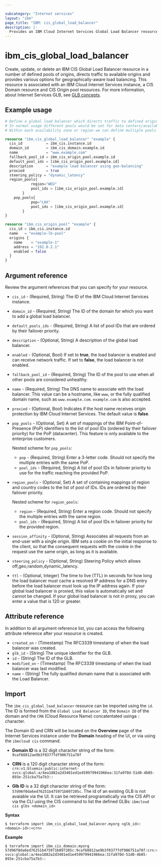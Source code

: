 ```yaml
---

subcategory: "Internet services"
layout: "ibm"
page_title: "IBM: cis_global_load_balancer"
description: |-
  Provides an IBM Cloud Internet Services Global Load Balancer resource.
---
```


# ibm_cis_global_load_balancer

Create, update, or delete an IBM CIS Global Load Balancer resource in a number of defined pools of origins, directs traffic to available origins and provides various options for geographically-aware load balancing. This resource is associated with an IBM Cloud Internet Services instance, a CIS Domain resource and CIS Origin pool resources. For more information, about Internet Services GLB, see [GLB concepts](https://cloud.ibm.com/docs/cis?topic=cis-global-load-balancer-glb-concepts).

## Example usage

```terraform
# Define a global load balancer which directs traffic to defined origin pools
# In normal usage different pools would be set for data centers/availability zones and/or for different regions
# Within each availability zone or region we can define multiple pools in failover order

resource "ibm_cis_global_load_balancer" "example" {
  cis_id           = ibm_cis.instance.id
  domain_id        = ibm_cis_domain.example.id
  name             = "www.example.com"
  fallback_pool_id = ibm_cis_origin_pool.example.id
  default_pool_ids = [ibm_cis_origin_pool.example.id]
  description      = "example load balancer using geo-balancing"
  proxied          = true
  steering_policy = "dynamic_latency"
  region_pools{
			region="WEU"
			pool_ids = [ibm_cis_origin_pool.example.id]
		}
	pop_pools{
			pop="LAX"
			pool_ids = [ibm_cis_origin_pool.example.id]
		}
}

resource "ibm_cis_origin_pool" "example" {
  cis_id = ibm_cis.instance.id
  name   = "example-lb-pool"
  origins {
    name    = "example-1"
    address = "192.0.2.1"
    enabled = false
  }
}
```


## Argument reference
Review the argument references that you can specify for your resource. 

- `cis_id` - (Required, String) The ID of the IBM Cloud Internet Services instance.
- `domain_id` - (Required, String) The ID of the domain for which you want to add a global load balancer.
- `default_pools_ids` - (Required, String) A list of pool IDs that are ordered by their failover priority.
- `description` - (Optional, String) A description of the global load balancer.
- `enabled` - (Optional, Bool) If set to **true**, the load balancer is enabled and can receive network traffic. If set to **false**, the load balancer is not enabled.
- `fallback_pool_id` - (Required, String) The ID of the pool to use when all other pools are considered unhealthy.
- `name` - (Required, String) The DNS name to associate with the load balancer. This value can be a hostname, like `www`, or the fully qualified domain name, such as `www.example.com`. `example.com` is also accepted.
- `proxied` - (Optional, Bool) Indicates if the host name receives origin protection by IBM Cloud Internet Services. The default value is **false**.
- `pop_pools` - (Optional, Set) A set of mappings of the IBM Point-of-Presence (PoP) identifiers to the list of pool IDs (ordered by their failover priority) for the PoP (datacenter). This feature is only available to the enterprise customers.
  
  Nested scheme for `pop_pools`:
  - `pop` - (Required, String)  Enter a 3-letter code. Should not specify the multiple entries with the same PoP.
  - `pool_ids` - (Required, String)  A list of pool IDs in failover priority to use for the traffic reaching the provided PoP.
- `region_pools` - (Optional, Set) A set of containing mappings of region and country codes to the list of pool of IDs. IDs are ordered by their failover priority.

  Nested scheme for `region_pools`:
  - `region` - (Required, String) Enter a region code. Should not specify the multiple entries with the same region.
  - `pool_ids` - (Required, String) A list of pool IDs in failover priority for the provided region.
- `session_affinity` - (Optional, String) Associates all requests from an end-user with a single origin. IBM sets a cookie on the initial response to the client, so that the consequent requests with the cookie in the request use the same origin, as long as it is available.
- `steering_policy` - (Optional, String) Steering Policy which allows off,geo,random,dynamic_latency.
- `ttl` - (Optional, Integer) The time to live (TTL) in seconds for how long the load balancer must cache a resolved IP address for a DNS entry before the load balancer must look up the IP address again. If your global load balancer is proxied, this value is automatically set and cannot be changed. If your global load balancer is not in proxy, you can enter a value that is 120 or greater.


## Attribute reference
In addition to all argument reference list, you can access the following attribute reference after your resource is created.

- `created_on` - (Timestamp) The RFC3339 timestamp of when the load balancer was created.
- `glb_id` - (String) The unique identifier for the GLB.
- `id` - (String) The ID of the GLB.
- `modified_on` - (Timestamp) The RFC3339 timestamp of when the load balancer was last modified.
- `name` - (String) The fully qualified domain name that is associated with the Load Balancer.

## Import

The `ibm_cis_global_load_balancer` resource can be imported using the `id`. The ID is formed from the `Global Load Balancer ID`, the `Domain ID` of the domain and the `CRN` (Cloud Resource Name) concatentated usinga `:` character.

The Domain ID and CRN will be located on the **Overview** page of the Internet Services instance under the **Domain** heading of the UI, or via using the `ibmcloud cis` command.

- **Domain ID** is a 32 digit character string of the form: `9caf68812ae9b3f0377fdf986751a78f`

- **CRN** is a 120 digit character string of the form: `crn:v1:bluemix:public:internet-svcs:global:a/4ea1882a2d3401ed1e459979941966ea:31fa970d-51d0-4b05-893e-251cba75a7b3::`

- **Glb ID** is a 32 digit character string of the form: `57d96f0da6ed76251b475971b097205c`. The id of an existing GLB is not avaiable via the UI. It can be retrieved programatically via the CIS API or via the CLI using the CIS command to list the defined GLBs: `ibmcloud cis glbs <domain_id>`


**Syntax**

```
$ terraform import ibm_cis_global_load_balancer.myorg <glb_id>:<domain-id>:<crn>

```

**Example**

```
$ terraform import ibm_cis_domain.myorg  57d96f0da6ed76251b475971b097205c:9caf68812ae9b3f0377fdf986751a78f:crn:v1:bluemix:public:internet-svcs:global:a/4ea1882a2d3401ed1e459979941966ea:31fa970d-51d0-4b05-893e-251cba75a7b3::
```
